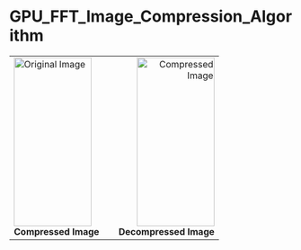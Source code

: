 # GPU_FFT_Image_Compression_Algorithm


<table width="100%">
  <tr>
    <td align="left" width="50%">
      <img alt="Original Image" width="90%" height="300px" src="https://github.com/user-attachments/assets/7913219c-9957-43fc-becb-dbf65e77cc05"><br>
      <b>Compressed Image</b>
    </td>
    <td align="right" width="50%">
      <img alt="Compressed Image" width="90%" height="300px" src="https://github.com/user-attachments/assets/d82269eb-fe92-4357-b816-803ce49ae81b"><br>
      <b>Decompressed Image</b>
    </td>
  </tr>
</table>
